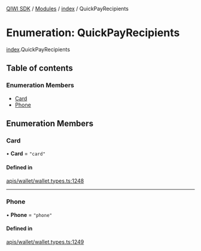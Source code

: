 [QIWI SDK](../README.md) / [Modules](../modules.md) / [index](../modules/index.md) / QuickPayRecipients

# Enumeration: QuickPayRecipients

[index](../modules/index.md).QuickPayRecipients

## Table of contents

### Enumeration Members

- [Card](index.QuickPayRecipients.md#card)
- [Phone](index.QuickPayRecipients.md#phone)

## Enumeration Members

### Card

• **Card** = ``"card"``

#### Defined in

[apis/wallet/wallet.types.ts:1248](https://github.com/AlexXanderGrib/node-qiwi-sdk/blob/bc0e99e/src/apis/wallet/wallet.types.ts#L1248)

___

### Phone

• **Phone** = ``"phone"``

#### Defined in

[apis/wallet/wallet.types.ts:1249](https://github.com/AlexXanderGrib/node-qiwi-sdk/blob/bc0e99e/src/apis/wallet/wallet.types.ts#L1249)
